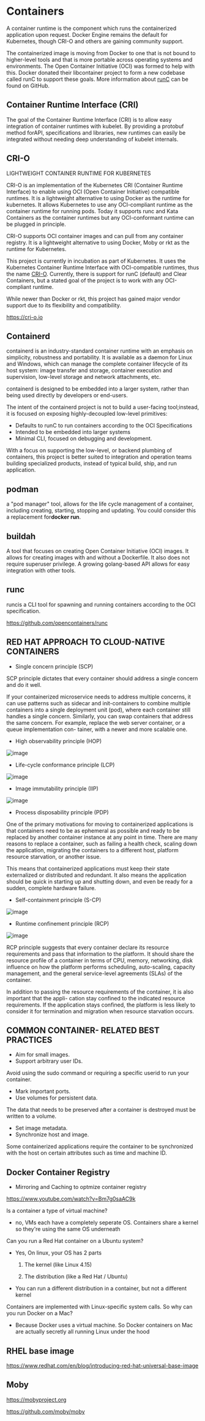 # Containers

A container runtime is the component which runs the containerized application upon request. Docker Engine remains the default for Kubernetes, though CRI-O and others are gaining community support.

The containerized image is moving from Docker to one that is not bound to higher-level tools and that is more portable across operating systems and environments. The Open Container Initiative (OCI) was formed to help with this. Docker donated their libcontainer project to form a new codebase called runC to support these goals. More information about [runC](https://github.com/opencontainers/runc) can be found on GitHub.

## Container Runtime Interface (CRI)

The goal of the Container Runtime Interface (CRI) is to allow easy integration of container runtimes with kubelet. By providing a protobuf method forAPI, specifications and libraries, new runtimes can easily be integrated without needing deep understanding of kubelet internals.

## CRI-O

LIGHTWEIGHT CONTAINER RUNTIME FOR KUBERNETES

CRI-O is an implementation of the Kubernetes CRI (Container Runtime Interface) to enable using OCI (Open Container Initiative) compatible runtimes. It is a lightweight alternative to using Docker as the runtime for kubernetes. It allows Kubernetes to use any OCI-compliant runtime as the container runtime for running pods. Today it supports runc and Kata Containers as the container runtimes but any OCI-conformant runtime can be plugged in principle.

CRI-O supports OCI container images and can pull from any container registry. It is a lightweight alternative to using Docker, Moby or rkt as the runtime for Kubernetes.

This project is currently in incubation as part of Kubernetes. It uses the Kubernetes Container Runtime Interface with OCI-compatible runtimes, thus the name [CRI-O](https://github.com/cri-o/cri-o). Currently, there is support for runC (default) and Clear Containers, but a stated goal of the project is to work with any OCI-compliant runtime.

While newer than Docker or rkt, this project has gained major vendor support due to its flexibility and compatibility.

https://cri-o.io

## Containerd

containerd is an industry-standard container runtime with an emphasis on simplicity, robustness and portability. It is available as a daemon for Linux and Windows, which can manage the complete container lifecycle of its host system: image transfer and storage, container execution and supervision, low-level storage and network attachments, etc.

containerd is designed to be embedded into a larger system, rather than being used directly by developers or end-users.

The intent of the containerd project is not to build a user-facing tool;instead, it is focused on exposing highly-decoupled low-level primitives:

- Defaults to runC to run containers according to the OCI Specifications
- Intended to be embedded into larger systems
- Minimal CLI, focused on debugging and development.

With a focus on supporting the low-level, or backend plumbing of containers, this project is better suited to integration and operation teams building specialized products, instead of typical build, ship, and run application.

## podman

a "pod manager" tool, allows for the life cycle management of a container, including creating, starting, stopping and updating. You could consider this a replacement for**docker run**.

## buildah

A tool that focuses on creating Open Container Initiative (OCI) images. It allows for creating images with and without a Dockerfile. It also does not require superuser privilege. A growing golang-based API allows for easy integration with other tools.

## runc

runcis a CLI tool for spawning and running containers according to the OCI specification.

https://github.com/opencontainers/runc

## RED HAT APPROACH TO CLOUD-NATIVE CONTAINERS

- Single concern principle (SCP)

SCP principle dictates that every container should address a single concern and do it well.

If your containerized microservice needs to address multiple concerns, it can use patterns such as sidecar and init-containers to combine multiple containers into a single deployment unit (pod), where each container still handles a single concern. Similarly, you can swap containers that address the same concern. For example, replace the web server container, or a queue implementation con- tainer, with a newer and more scalable one.

- High observability principle (HOP)

![image](../../media/DevOps-Docker-Containers-image1.jpg)

- Life-cycle conformance principle (LCP)

![image](../../media/DevOps-Docker-Containers-image2.jpg)

- Image immutability principle (IIP)

![image](../../media/DevOps-Docker-Containers-image3.jpg)

- Process disposability principle (PDP)

One of the primary motivations for moving to containerized applications is that containers need to be as ephemeral as possible and ready to be replaced by another container instance at any point in time. There are many reasons to replace a container, such as failing a health check, scaling down the application, migrating the containers to a different host, platform resource starvation, or another issue.

This means that containerized applications must keep their state externalized or distributed and redundant. It also means the application should be quick in starting up and shutting down, and even be ready for a sudden, complete hardware failure.

- Self-containment principle (S-CP)

![image](../../media/DevOps-Docker-Containers-image4.jpg)

- Runtime confinement principle (RCP)

![image](../../media/DevOps-Docker-Containers-image5.jpg)

RCP principle suggests that every container declare its resource requirements and pass that information to the platform. It should share the resource profile of a container in terms of CPU, memory, networking, disk influence on how the platform performs scheduling, auto-scaling, capacity management, and the general service-level agreements (SLAs) of the container.

In addition to passing the resource requirements of the container, it is also important that the appli- cation stay confined to the indicated resource requirements. If the application stays confined, the platform is less likely to consider it for termination and migration when resource starvation occurs.

## COMMON CONTAINER- RELATED BEST PRACTICES

- Aim for small images.
- Support arbitrary user IDs.

Avoid using the sudo command or requiring a specific userid to run your container.

- Mark important ports.
- Use volumes for persistent data.

The data that needs to be preserved after a container is destroyed must be written to a volume.

- Set image metadata.
- Synchronize host and image.

Some containerized applications require the container to be synchronized with the host on certain attributes such as time and machine ID.

## Docker Container Registry

- Mirroring and Caching to optmize container registry

https://www.youtube.com/watch?v=Bm7g0saAC9k

Is a container a type of virtual machine?

- no, VMs each have a completely seperate OS. Containers share a kernel so they're using the same OS underneath

Can you run a Red Hat container on a Ubuntu system?

- Yes, On linux, your OS has 2 parts

    1. The kernel (like Linux 4.15)

    2. The distribution (like a Red Hat / Ubuntu)
- You can run a different distribution in a container, but not a different kernel

Containers are implemented with Linux-specific system calls. So why can you run Docker on a Mac?

- Because Docker uses a virtual machine. So Docker containers on Mac are actually secretly all running Linux under the hood

## RHEL base image

https://www.redhat.com/en/blog/introducing-red-hat-universal-base-image

## Moby

https://mobyproject.org

https://github.com/moby/moby
